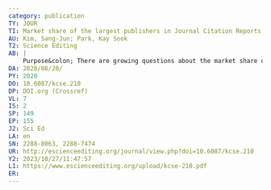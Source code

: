 ```yaml
---
category: publication
TY: JOUR
TI: Market share of the largest publishers in Journal Citation Reports based on journal price and article processing charge
AU: Kim, Sang-Jun; Park, Kay Sook
T2: Science Editing
AB: |
    Purpose&colon; There are growing questions about the market share of the largest publishers. Although evaluations based on Journal Citation Reports (JCR) are important, librarians are more interested in journal costs. Therefore, this study was conducted with the aim of estimating the market share of the largest publishers listed in JCR using the journal subscription price (journal price) and article processing charge (APC). Methods&colon; The top 10 publishers were selected based on six indicators in JCR 2014 to 2018, and then their journal prices and APCs were investigated according to list prices. Other prior studies were also compared to estimate their market share more realistically because list and actual prices are not identical. Results&colon; The estimated average price of subscription journals in JCR was 2,300 US dollars and the average APC for an article was 2,652 US dollars. The APC per article was more expensive than the average journal price. Based on journal price and APC, the market influence of the top three publishers was 48.0%, but their market share was estimated to be 55.2% when annual reports and other studies were combined with this study. The difference was due to Elsevier’s journal costs, as Elsevier’s market share was higher than its market influence. Conclusion&colon; APCs require additional budgetary resources from institutions, but are another revenue source for publishers. Librarians need to reflect APC spending in journal subscription negotiations with the largest publishers. To clarify the market share more accurately, it is necessary to share information on subscription and APC costs paid by institutions.
DA: 2020/08/20/
PY: 2020
DO: 10.6087/kcse.210
DP: DOI.org (Crossref)
VL: 7
IS: 2
SP: 149
EP: 155
J2: Sci Ed
LA: en
SN: 2288-8063, 2288-7474
UR: http://escienceediting.org/journal/view.php?doi=10.6087/kcse.210
Y2: 2023/10/27/11:47:57
L1: https://www.escienceediting.org/upload/kcse-210.pdf
ER: 
---
```

